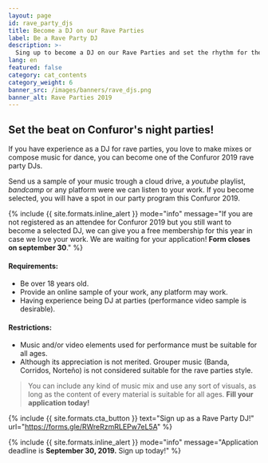 ```yaml
---
layout: page
id: rave_party_djs
title: Become a DJ on our Rave Parties
label: Be a Rave Party DJ
description: >-
  Sing up to become a DJ on our Rave Parties and set the rhythm for the night. Keep reading to find out more!
lang: en
featured: false
category: cat_contents
category_weight: 6
banner_src: /images/banners/rave_djs.png
banner_alt: Rave Parties 2019
---
```


## Set the beat on Confuror's night parties!

If you have experience as a DJ for rave parties, you love to make mixes or compose music for dance, you can become one of the Confuror 2019 rave party DJs.

Send us a sample of your music trough a cloud drive, a *youtube* playlist, *bandcamp* or any platform were we can listen to your work. If you become selected, you will have a spot in our party program this Confuror 2019.

{%
    include {{ site.formats.inline_alert }}
    mode="info"
    message="If you are not registered as an attendee for Confuror 2019 but you still want to become a selected DJ, we can give you a free membership for this year in case we love your work. We are waiting for your application! <strong>Form closes on september 30</strong>."
%}

#### Requirements:
- Be over 18 years old.
- Provide an online sample of your work, any platform may work.
- Having experience being DJ at parties (performance video sample is desirable).

#### Restrictions:
- Music and/or video elements used for performance must be suitable for all ages.
- Although its appreciation is not merited. Grouper music (Banda, Corridos, Norteño) is not considered suitable for the rave parties style.

> You can include any kind of music mix and use any sort of visuals, as long as the content of every material is suitable for all ages. **Fill your application today!**

{%
  include {{ site.formats.cta_button }}
  text="Sign up as a Rave Party DJ!"
  url="https://forms.gle/RWreRzmRLEPw7eL5A"
%}

{%
    include {{ site.formats.inline_alert }}
    mode="info"
    message="Application deadline is <strong>September 30, 2019.</strong> Sign up today!"
%}